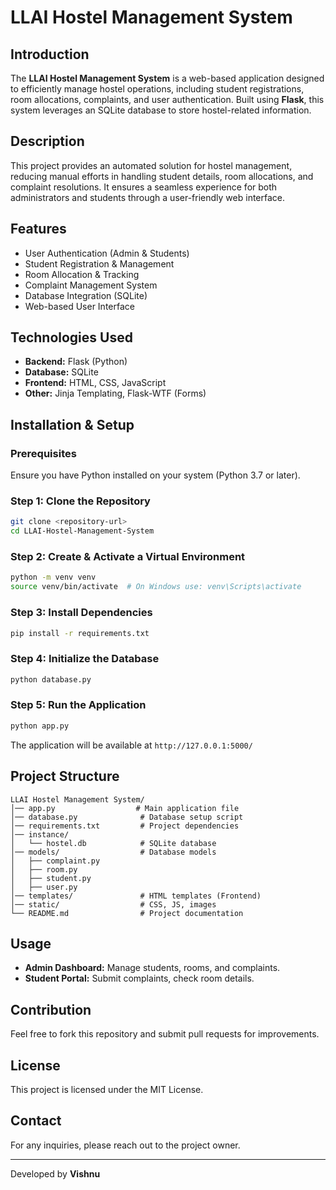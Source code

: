 # LLAI Hostel Management System

## Introduction
The **LLAI Hostel Management System** is a web-based application designed to efficiently manage hostel operations, including student registrations, room allocations, complaints, and user authentication. Built using **Flask**, this system leverages an SQLite database to store hostel-related information.

## Description
This project provides an automated solution for hostel management, reducing manual efforts in handling student details, room allocations, and complaint resolutions. It ensures a seamless experience for both administrators and students through a user-friendly web interface.

## Features
- User Authentication (Admin & Students)
- Student Registration & Management
- Room Allocation & Tracking
- Complaint Management System
- Database Integration (SQLite)
- Web-based User Interface

## Technologies Used
- **Backend:** Flask (Python)
- **Database:** SQLite
- **Frontend:** HTML, CSS, JavaScript
- **Other:** Jinja Templating, Flask-WTF (Forms)

## Installation & Setup
### Prerequisites
Ensure you have Python installed on your system (Python 3.7 or later).

### Step 1: Clone the Repository
```bash
git clone <repository-url>
cd LLAI-Hostel-Management-System
```

### Step 2: Create & Activate a Virtual Environment
```bash
python -m venv venv
source venv/bin/activate  # On Windows use: venv\Scripts\activate
```

### Step 3: Install Dependencies
```bash
pip install -r requirements.txt
```

### Step 4: Initialize the Database
```bash
python database.py
```

### Step 5: Run the Application
```bash
python app.py
```
The application will be available at `http://127.0.0.1:5000/`

## Project Structure
```
LLAI Hostel Management System/
│── app.py                  # Main application file
│── database.py              # Database setup script
│── requirements.txt         # Project dependencies
│── instance/
│   └── hostel.db            # SQLite database
│── models/                  # Database models
│   ├── complaint.py
│   ├── room.py
│   ├── student.py
│   ├── user.py
│── templates/               # HTML templates (Frontend)
│── static/                  # CSS, JS, images
└── README.md                # Project documentation
```

## Usage
- **Admin Dashboard:** Manage students, rooms, and complaints.
- **Student Portal:** Submit complaints, check room details.

## Contribution
Feel free to fork this repository and submit pull requests for improvements.

## License
This project is licensed under the MIT License.

## Contact
For any inquiries, please reach out to the project owner.

---
Developed by **Vishnu**

